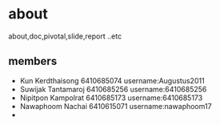 # about
about,doc,pivotal,slide,report ..etc


## members
- Kun Kerdthaisong   6410685074 username:Augustus2011
- Suwijak Tantamaroj 6410685256 username:6410685256
- Nipitpon Kampolrat 6410685173 username:6410685173
- Nawaphoom Nachai   6410615071 username:nawaphoom17
-
